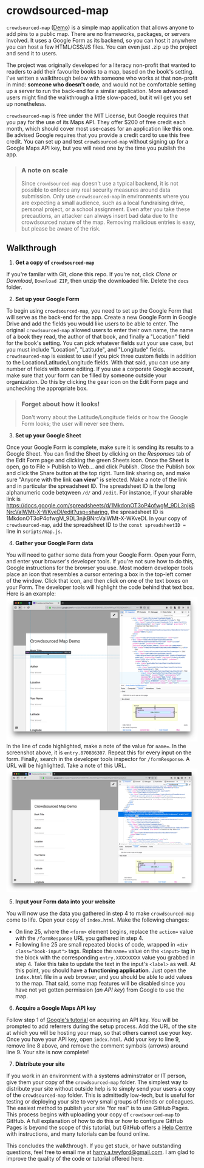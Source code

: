 # crowdsourced-map

`crowdsourced-map` ([Demo](https://htwyford.github.io/crowdsourced-map/index.html))
is a simple map application that allows anyone to add pins to a public map. 
There are no frameworks, packages, or servers involved.
It uses a Google Form as its backend, so you can host it anywhere you can host
a few HTML/CSS/JS files. You can even just .zip up the project and send it
to users.

The project was originally developed for a literacy non-profit that wanted to
readers to add their favourite books to a map, based on the book's setting.
I've written a walkthrough below with someone who works at that non-profit in 
mind: **someone who doesn't code**, and would not be comfortable setting up 
a server to run the back-end for a similar application.
More advanced users might find the walkthrough a little slow-paced, but it will
get you set up nonetheless.

`crowdsourced-map` is free under the MIT License, but Google requires that you
pay for the use of its Maps API. They offer $200 of free credit each month,
which should cover most use-cases for an application like this one. Be advised
Google requires that you provide a credit card to use this free credit. You can
set up and test `crowdsourced-map` without signing up for a Google Maps API key,
but you will need one by the time you publish the app.

> ### A note on scale
> Since `crowdsourced-map` doesn't use a typical backend, it is not possible
> to enforce any real security measures around data submission. 
> Only use `crowdsourced-map` in environments where you are expecting a small 
> audience, such as a local fundraising drive, personal project, or a school 
> assignment. Even after you take these precautions, an attacker can always 
> insert bad data due to the crowdsourced nature of the map. 
> Removing malicious entries is easy, but please be aware of the risk.

## Walkthrough
1. __Get a copy of `crowdsourced-map`__

If you're familar with Git, clone this repo.
If you're not, click _Clone or Download_, `Download ZIP`, then unzip the
downloaded file.
Delete the `docs` folder.

2. __Set up your Google Form__

To begin using `crowdsourced-map`, you need to set up the Google Form that will
serve as the back-end for the app. 
Create a new Google Form in Google Drive and add the fields you would like users
to be able to enter. The original `crowdsourced-map` allowed users to enter 
their own name, the name of a book they read, the author of that book, and
finally a "Location" field for the book's setting. You can pick whatever fields
suit your use case, but you must include "Location", "Latitude", and
"Longitude" fields.
`crowdsourced-map` is easiest to use if you pick three custom fields in
addition to the Location/Latitude/Longitude fields. With that said, you can use
any number of fields with some editing.
If you use a corporate Google account, make sure that your form can be filled 
by someone outside your organization. Do this by clicking the gear icon on the
Edit Form page and unchecking the appropriate box.
> ### Forget about how it looks!
> Don't worry about the Latitude/Longitude fields or how the Google Form looks;
> the user will never see them.

3. __Set up your Google Sheet__

Once your Google Form is complete, make sure it is sending its results to
a Google Sheet. You can find the Sheet by clicking on the _Responses_ tab of
the Edit Form page and clicking the green Sheets icon.
Once the Sheet is open, go to File > Publish to Web... and click Publish.
Close the Publish box and click the Share button at the top right. Turn
link sharing on, and make sure "Anyone with the link **can view**" is selected.
Make a note of the link and in particular the spreadsheet ID. The spreadsheet ID
is the long alphanumeric code betqween `/d/` and `/edit`. For instance, if your
sharable link is
https://docs.google.com/spreadsheets/d/1MkdonOT3oP4ofwgM_9DL3njkBNrcValWMt-X-WKveDI/edit?usp=sharing,
the spreadsheet ID is 1MkdonOT3oP4ofwgM_9DL3njkBNrcValWMt-X-WKveDI. 
In your copy of `crowdsourced-map`, add the spreadsheet ID to the 
`const spreadsheetID = ` line in `scripts/map.js`.

4. __Gather your Google Form data__

You will need to gather some data from your Google Form. Open your Form, and
enter your browser's developer tools. If you're not sure how to do this,
Google instructions for the browser you use.
Most modern developer tools place an icon that resembles a cursor entering a box
in the top-left corner of the window. Click that icon, and then click on one of
the text boxes on your Form. The developer tools will highlight the code behind 
that text box. Here is an example:
![form cursor example](https://github.com/htwyford/crowdsourced-map/blob/master/docs/form_cursor_example.png)
In the line of code highlighted, make a note of the value for `name=`. In the 
screenshot above, it is `entry.870886307`. Repeat this for every input on 
the form.
Finally, search in the developer tools inspector for `/formResponse`. A URL will
be highlighted. Take a note of this URL.
![form response example](https://github.com/htwyford/crowdsourced-map/blob/docs/docs/form_response_example.png)

5. __Input your Form data into your website__

You will now use the data you gathered in step 4 to make `crowdsourced-map` come
to life. Open your copy of `index.html`. Make the following changes:
* On line 25, where the `<form>` element begins, replace the `action=` value with
the `/formResponse` URL you gathered in step 4.
* Following line 25 are small repeated blocks of code, wrapped in 
`<div class="book-input">` tags. Replace the `name=` value on the `<input>` tag
in the block with the corresponding `entry.XXXXXXXXX` value you grabbed in 
step 4. Take this take to update the text in the input's `<label>` as well.
At this point, you should have a __functioning application__. Just open the
`index.html` file in a web browser, and you should be able to add values to the
map. That said, some map features will be disabled since you have not yet gotten
permission (_an API key_) from Google to use the map.

6. __Acquire a Google Maps API key__

Follow step 1 of [Google's tutorial](https://developers.google.com/maps/documentation/javascript/get-api-key)
on acquiring an API key. You will be prompted to add referrers during the setup process.
Add the URL of the site at which you will be hosting your map, 
so that others cannot use your key.
Once you have your API key, open `index.html`. Add your key to line 9, remove 
line 8 above, and remove the comment symbols (arrows) around line 9.
Your site is now complete!

7. __Distribute your site__

If you work in an environment with a systems adminstrator or IT person, give 
them your copy of the `crowdsourced-map` folder. 
The simplest way to distribute your site without outside help is to simply send
your users a copy of the `crowdsourced-map` folder. This is admittedly low-tech,
but is useful for testing or deploying your site to very small groups of friends
or colleagues.
The easiest method to publish your site "for real" is to use GitHub Pages.
This process begins with uploading your copy of `crowdsourced-map` to GitHub.
A full explanation of how to do this or how to configure GitHub Pages is 
beyond the scope of this tutorial, but GitHub offers a 
[Help Centre](https://help.github.com/categories/github-pages-basics/)
with instructions, and many tutorials can be found online.


This concludes the walkthrough. If you get stuck, or have outstanding questions,
feel free to email me at [harry.a.twyford@gmail.com](mailto:harry.a.twyford@gmail.com). 
I am glad to improve the quality of the code or tutorial offered here.
